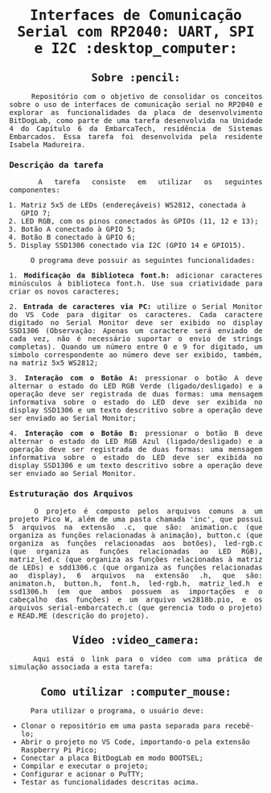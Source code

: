 <samp>
<h1 align="center"> Interfaces de Comunicação Serial com RP2040: UART, SPI e I2C :desktop_computer: </h1>
  
<h2 align="center"> Sobre :pencil: </h2>

<p align="justify"> &emsp;&emsp;&emsp;&emsp; Repositório com o objetivo de consolidar os conceitos sobre o uso de interfaces de comunicação serial no RP2040 e explorar as funcionalidades da placa de desenvolvimento BitDogLab, como parte de uma tarefa desenvolvida na Unidade 4 do Capítulo 6 da EmbarcaTech, residência de Sistemas Embarcados. Essa tarefa foi desenvolvida pela residente Isabela Madureira.

<h3> Descrição da tarefa </h3>

<p align="justify"> &emsp;&emsp;&emsp;&emsp; A tarefa consiste em utilizar os seguintes componentes:

  1. Matriz 5x5 de LEDs (endereçáveis) WS2812, conectada à GPIO 7;
  2. LED RGB, com os pinos conectados às GPIOs (11, 12 e 13);
  3. Botão A conectado à GPIO 5;
  4. Botão B conectado à GPIO 6;
  5. Display SSD1306 conectado via I2C (GPIO 14 e GPIO15).

 &emsp;&emsp;&emsp;&emsp; O programa deve possuir as seguintes funcionalidades:

<p align="justify">  1. <b> Modificação da Biblioteca font.h: </b> adicionar caracteres minúsculos à biblioteca font.h. Use sua criatividade para criar os novos caracteres; </p>
<p align="justify">  2. <b> Entrada de caracteres via PC: </b> utilize o Serial Monitor do VS Code para digitar os caracteres. Cada caractere digitado no Serial Monitor deve ser exibido no display SSD1306 (Observação: Apenas um caractere será enviado de cada vez, não é necessário suportar o envio de strings completas). Quando um número entre 0 e 9 for digitado, um símbolo correspondente ao número deve ser exibido, também, na matriz 5x5 WS2812; </p>
<p align="justify">  3. <b> Interação com o Botão A: </b> pressionar o botão A deve alternar o estado do LED RGB Verde (ligado/desligado) e a operação deve ser registrada de duas formas: uma mensagem informativa sobre o estado do LED deve ser exibida no display SSD1306 e um texto descritivo sobre a operação deve ser enviado ao Serial Monitor; </p>
<p align="justify">  4. <b> Interação com o Botão B: </b> pressionar o botão B deve alternar o estado do LED RGB Azul (ligado/desligado) e a operação deve ser registrada de duas formas: uma mensagem informativa sobre o estado do LED deve ser exibida no display SSD1306 e um texto descritivo sobre a operação deve ser enviado ao Serial Monitor. </p>

<h3> Estruturação dos Arquivos </h3>

<p align="justify"> &emsp;&emsp;&emsp;&emsp; O projeto é composto pelos arquivos comuns a um projeto Pico W, além de uma pasta chamada 'inc', que possui 5 arquivos na extensão .c, que são: animation.c (que organiza as funções relacionadas à animação), button.c (que organiza as funções relacionadas aos botões), led-rgb.c (que organiza as funções relacionadas ao LED RGB), matriz_led.c (que organiza as funções relacionadas à matriz de LEDs) e sdd1306.c (que organiza as funções relacionadas ao display), 6 arquivos na extensão .h, que são: animaton.h, button.h, font.h, led-rgb.h, matriz_led.h e ssd1306.h (em que ambos possuem as importações e o cabeçalho das funções) e um arquivo ws2818b.pio, e os arquivos serial-embarcatech.c (que gerencia todo o projeto) e READ.ME (descrição do projeto).

<h3></h3>
<h2 align="center"> Vídeo :video_camera: </h2>
<p align="justify"> &emsp;&emsp;&emsp;&emsp; Aqui está o link para o vídeo com uma prática de simulação associada a esta tarefa: </p>
<p align="center">  </p>

<h2></h2>
<h2 align="center"> Como utilizar :computer_mouse: </h2>

<p align="justify"> &emsp;&emsp;&emsp;&emsp; Para utilizar o programa, o usuário deve:

- Clonar o repositório em uma pasta separada para recebê-lo;
- Abrir o projeto no VS Code, importando-o pela extensão Raspberry Pi Pico;
- Conectar a placa BitDogLab em modo BOOTSEL;
- Compilar e executar o projeto;
- Configurar e acionar o PuTTY;
- Testar as funcionalidades descritas acima.

</samp>
